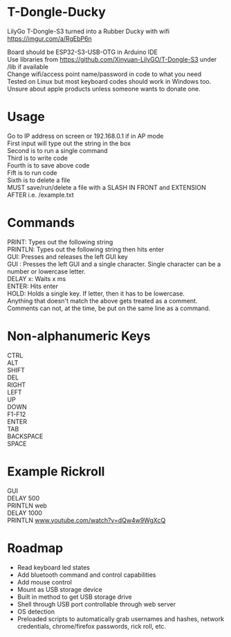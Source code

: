 # T-Dongle-Ducky
LilyGo T-Dongle-S3 turned into a Rubber Ducky with wifi https://imgur.com/a/RgEbP6n  

Board should be ESP32-S3-USB-OTG in Arduino IDE  
Use libraries from https://github.com/Xinyuan-LilyGO/T-Dongle-S3 under /lib if available  
Change wifi/access point name/password in code to what you need  
Tested on Linux but most keyboard codes should work in Windows too. Unsure about apple products unless someone wants to donate one.  

# Usage

Go to IP address on screen or 192.168.0.1 if in AP mode  
First input will type out the string in the box  
Second is to run a single command  
Third is to write code  
Fourth is to save above code  
Fift is to run code  
Sixth is to delete a file  
MUST save/run/delete a file with a SLASH IN FRONT and EXTENSION AFTER i.e. /example.txt  

# Commands 
PRINT: Types out the following string  
PRINTLN: Types out the following string then hits enter  
GUI: Presses and releases the left GUI key  
GUI : Presses the left GUI and a single character. Single character can be a number or lowercase letter.  
DELAY x: Waits x ms  
ENTER: Hits enter  
HOLD: Holds a single key. If letter, then it has to be lowercase.  
Anything that doesn't match the above gets treated as a comment. Comments can not, at the time, be put on the same line as a command.  

# Non-alphanumeric Keys
CTRL  
ALT  
SHIFT  
DEL  
RIGHT  
LEFT  
UP  
DOWN  
F1-F12  
ENTER  
TAB  
BACKSPACE  
SPACE  

# Example Rickroll
GUI  
DELAY 500  
PRINTLN web  
DELAY 1000  
PRINTLN www.youtube.com/watch?v=dQw4w9WgXcQ  

# Roadmap  
- Read keyboard led states  
- Add bluetooth command and control capabilities
- Add mouse control  
- Mount as USB storage device  
- Built in method to get USB storage drive
- Shell through USB port controllable through web server  
- OS detection  
- Preloaded scripts to automatically grab usernames and hashes, network credentials, chrome/firefox passwords, rick roll, etc. 

